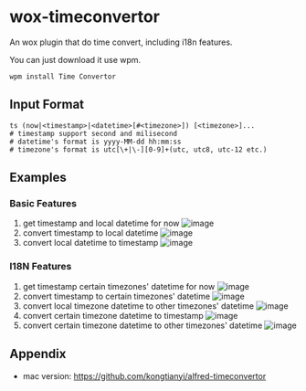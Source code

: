 # wox-timeconvertor
An wox plugin that do time convert, including i18n features.

You can just download it use wpm.
```
wpm install Time Convertor
```

## Input Format
```
ts (now|<timestamp>|<datetime>[#<timezone>]) [<timezone>]...
# timestamp support second and milisecond
# datetime's format is yyyy-MM-dd hh:mm:ss
# timezone's format is utc[\+|\-][0-9]+(utc, utc8, utc-12 etc.)
```

## Examples
### Basic Features
1. get timestamp and local datetime for now
 ![image](https://user-images.githubusercontent.com/15275771/206887026-e313ff5b-025b-4d1a-984e-9ff91b0b3d8b.png)
2. convert timestamp to local datetime
 ![image](https://user-images.githubusercontent.com/15275771/206887042-3aff9e7c-5ec4-4d3a-8ff1-1f06f71f941e.png)
3. convert local datetime to timestamp
 ![image](https://user-images.githubusercontent.com/15275771/206887861-241af448-2ffe-498d-bb4b-d2043ea8b619.png)
### I18N Features
1. get timestamp certain timezones' datetime for now
 ![image](https://user-images.githubusercontent.com/15275771/206887081-1977d264-4102-47ff-b5de-e96b3cfc3a2a.png)
2. convert timestamp to certain timezones' datetime 
 ![image](https://user-images.githubusercontent.com/15275771/206887095-4a851704-8b40-4cd4-813a-ea455937c592.png)
3. convert local timezone datetime to other timezones' datetime
 ![image](https://user-images.githubusercontent.com/15275771/206887872-ca3aba80-6506-4425-bd46-f69d92c9b352.png)
4. convert certain timezone datetime to timestamp
 ![image](https://user-images.githubusercontent.com/15275771/206887938-9ca29a46-027f-467d-aa43-352bd2d0dbcb.png)
5. convert certain timezone datetime to other timezones' datetime
 ![image](https://user-images.githubusercontent.com/15275771/206887950-176eada5-86f6-45c8-9a94-bb51d11b5fd9.png)

## Appendix

* mac version: https://github.com/kongtianyi/alfred-timeconvertor
